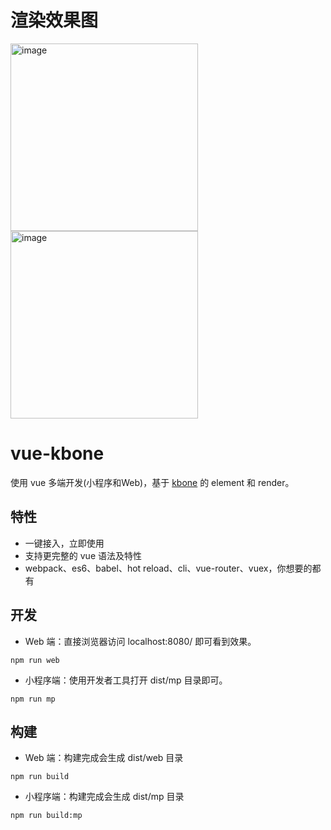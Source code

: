# 渲染效果图
<img width="300" height=“700” alt="image" src="https://github.com/user-attachments/assets/96a02292-2153-4055-9de9-61e7ad4235d2" />


<img width="300" height=“700” alt="image" src="https://github.com/user-attachments/assets/d986b3c9-73ce-4a8d-b5aa-800229b11f6d" />


# vue-kbone

使用 vue 多端开发(小程序和Web)，基于 [kbone](https://github.com/wechat-miniprogram/kbone) 的 element 和 render。

## 特性

* 一键接入，立即使用
* 支持更完整的 vue 语法及特性
* webpack、es6、babel、hot reload、cli、vue-router、vuex，你想要的都有

## 开发

* Web 端：直接浏览器访问 localhost:8080/ 即可看到效果。

```
npm run web
```

* 小程序端：使用开发者工具打开 dist/mp 目录即可。

```
npm run mp
```

## 构建

* Web 端：构建完成会生成 dist/web 目录

```
npm run build
```

* 小程序端：构建完成会生成 dist/mp 目录

```
npm run build:mp
```

